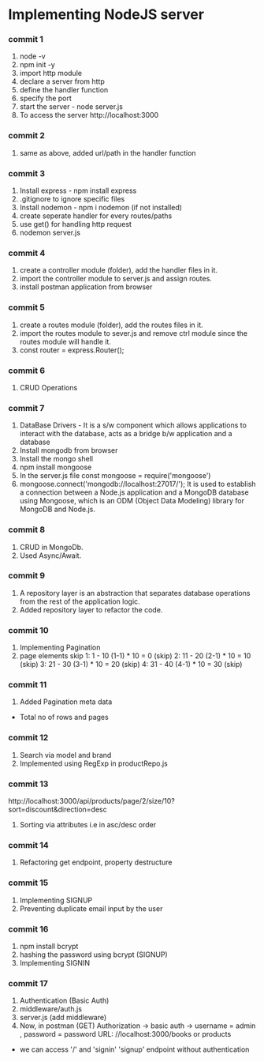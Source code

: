 # Implementing NodeJS server 
### commit 1
1. node -v
2. npm init -y
3. import http module
4. declare a server from http
5. define the handler function
6. specify the port
7. start the server - node server.js
8. To access the server http://localhost:3000

### commit 2
1. same as above, added url/path in the handler function

### commit 3
1. Install express - npm install express
2. .gitignore to ignore specific files
3. Install nodemon - npm i nodemon (if not installed)
4. create seperate handler for every routes/paths
5. use get() for handling http request
6. nodemon server.js

### commit 4
1. create a controller module (folder), add the handler files in it.
2. import the controller module to server.js and assign routes.
3. install postman application from browser

### commit 5
1. create a routes module (folder), add the routes files in it.
2. import the routes module to sever.js and remove ctrl module since
   the routes module will handle it.
3. const router = express.Router();

### commit 6
1. CRUD Operations

### commit 7
1. DataBase Drivers - It is a s/w component which allows applications to interact with the database,
acts as a bridge b/w application and a database
2. Install mongodb from browser
3. Install the mongo shell 
4. npm install mongoose
5. In the server.js file
   const mongoose = require('mongoose')
6. mongoose.connect('mongodb://localhost:27017/<db-name>'); 
   It is used to establish a connection between a Node.js application and a MongoDB database using Mongoose, which is an ODM (Object Data Modeling) library for MongoDB and Node.js.

### commit 8
1. CRUD in MongoDb.
2. Used Async/Await.

### commit 9
1. A repository layer is an abstraction that separates database operations from the rest of the application logic.
2. Added repository layer to refactor the code.

### commit 10
1. Implementing Pagination
2. page     elements         skip
	 1:    1 - 10 (1-1) * 10 = 0 (skip)
	 2:    11 - 20 (2-1) * 10 = 10 (skip)
	 3:    21 - 30 (3-1) * 10 = 20 (skip)
	 4:    31 - 40 (4-1) * 10 = 30 (skip)

### commit 11 
1. Added Pagination meta data
- Total no of rows and pages

### commit 12
1. Search via model and brand 
2. Implemented using RegExp in productRepo.js

### commit 13
http://localhost:3000/api/products/page/2/size/10?sort=discount&direction=desc
1. Sorting via attributes i.e in asc/desc order

### commit 14
1. Refactoring get endpoint, property destructure

### commit 15
1. Implementing SIGNUP 
2. Preventing duplicate email input by the user

### commit 16
1. npm install bcrypt
2. hashing the password using bcrypt (SIGNUP)
3. Implementing SIGNIN

### commit 17
1. Authentication (Basic Auth)
2. middleware/auth.js
3. server.js (add middleware)
4. Now, in postman (GET)
Authorization -> basic auth -> username = admin , password = password
URL: //localhost:3000/books or products
- we can access '/' and 'signin' 'signup' endpoint without authentication